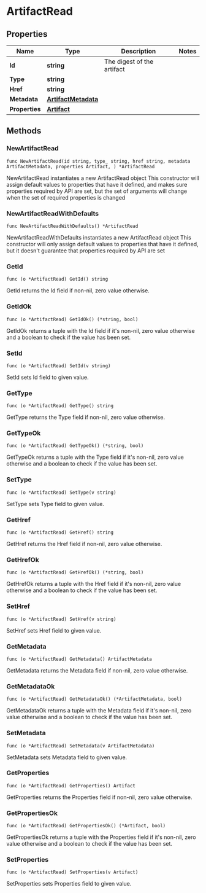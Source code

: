 # ArtifactRead

## Properties

|Name | Type | Description | Notes|
|------------ | ------------- | ------------- | -------------|
|**Id** | **string** | The digest of the artifact | |
|**Type** | **string** |  | |
|**Href** | **string** |  | |
|**Metadata** | [**ArtifactMetadata**](ArtifactMetadata.md) |  | |
|**Properties** | [**Artifact**](Artifact.md) |  | |

## Methods

### NewArtifactRead

`func NewArtifactRead(id string, type_ string, href string, metadata ArtifactMetadata, properties Artifact, ) *ArtifactRead`

NewArtifactRead instantiates a new ArtifactRead object
This constructor will assign default values to properties that have it defined,
and makes sure properties required by API are set, but the set of arguments
will change when the set of required properties is changed

### NewArtifactReadWithDefaults

`func NewArtifactReadWithDefaults() *ArtifactRead`

NewArtifactReadWithDefaults instantiates a new ArtifactRead object
This constructor will only assign default values to properties that have it defined,
but it doesn't guarantee that properties required by API are set

### GetId

`func (o *ArtifactRead) GetId() string`

GetId returns the Id field if non-nil, zero value otherwise.

### GetIdOk

`func (o *ArtifactRead) GetIdOk() (*string, bool)`

GetIdOk returns a tuple with the Id field if it's non-nil, zero value otherwise
and a boolean to check if the value has been set.

### SetId

`func (o *ArtifactRead) SetId(v string)`

SetId sets Id field to given value.


### GetType

`func (o *ArtifactRead) GetType() string`

GetType returns the Type field if non-nil, zero value otherwise.

### GetTypeOk

`func (o *ArtifactRead) GetTypeOk() (*string, bool)`

GetTypeOk returns a tuple with the Type field if it's non-nil, zero value otherwise
and a boolean to check if the value has been set.

### SetType

`func (o *ArtifactRead) SetType(v string)`

SetType sets Type field to given value.


### GetHref

`func (o *ArtifactRead) GetHref() string`

GetHref returns the Href field if non-nil, zero value otherwise.

### GetHrefOk

`func (o *ArtifactRead) GetHrefOk() (*string, bool)`

GetHrefOk returns a tuple with the Href field if it's non-nil, zero value otherwise
and a boolean to check if the value has been set.

### SetHref

`func (o *ArtifactRead) SetHref(v string)`

SetHref sets Href field to given value.


### GetMetadata

`func (o *ArtifactRead) GetMetadata() ArtifactMetadata`

GetMetadata returns the Metadata field if non-nil, zero value otherwise.

### GetMetadataOk

`func (o *ArtifactRead) GetMetadataOk() (*ArtifactMetadata, bool)`

GetMetadataOk returns a tuple with the Metadata field if it's non-nil, zero value otherwise
and a boolean to check if the value has been set.

### SetMetadata

`func (o *ArtifactRead) SetMetadata(v ArtifactMetadata)`

SetMetadata sets Metadata field to given value.


### GetProperties

`func (o *ArtifactRead) GetProperties() Artifact`

GetProperties returns the Properties field if non-nil, zero value otherwise.

### GetPropertiesOk

`func (o *ArtifactRead) GetPropertiesOk() (*Artifact, bool)`

GetPropertiesOk returns a tuple with the Properties field if it's non-nil, zero value otherwise
and a boolean to check if the value has been set.

### SetProperties

`func (o *ArtifactRead) SetProperties(v Artifact)`

SetProperties sets Properties field to given value.



